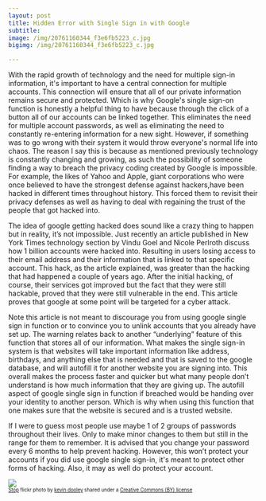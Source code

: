 ```yaml
---
layout: post
title: Hidden Error with Single Sign in with Google
subtitle:
image: /img/20761160344_f3e6fb5223_c.jpg
bigimg: /img/20761160344_f3e6fb5223_c.jpg

---
```

With the rapid growth of technology and the need for multiple sign-in information, it's important to have a central connection for multiple accounts. This connection will ensure that all of our private information remains secure and protected. Which is why Google's single sign-on function is honestly a helpful thing to have because through the click of a button all of our accounts can be linked together. This eliminates the need for multiple account passwords, as well as eliminating the need to constantly re-entering information for a new sight. However, if something was to go wrong with their system it would throw everyone's normal life into chaos. The reason I say this is because as mentioned previously technology is constantly changing and growing, as such the possibility of someone finding a way to breach the privacy coding created by Google is impossible. For example, the likes of Yahoo and Apple, giant corporations who were once believed to have the strongest defense against hackers,have been hacked in different times throughout history. This forced them to revisit their privacy defenses as well as having to deal with regaining the trust of the people that got hacked into.

The idea of google getting hacked does sound like a crazy thing to happen but in reality, it’s not impossible. Just recently an article published in New York Times technology section by Vindu Goel and Nicole Perlroth discuss how 1 billion accounts were hacked into. Resulting in users losing access to their email address and their information that is linked to that specific account. This hack, as the article explained, was greater than the hacking that had happened a couple of years ago. After the initial hacking, of course, their services got improved but the fact that they were still hackable, proved that they were still vulnerable in the end. This article proves that google at some point will be targeted for a cyber attack.     

Note this article is not meant to discourage you from using google single sign in function or to convince you to unlink accounts that you already have set up. The warning relates back to another “underlying” feature of this function that stores all of our information. What makes the single sign-in system is that websites will take important information like address, birthdays, and anything else that is needed and that is saved to the google database, and will autofill it for another website you are signing into. This overall makes the process faster and quicker but what many people don’t understand is how much information that they are giving up. The autofill aspect of google single sign in function if breached would be handing over your identity to another person. Which is why when using this function that one makes sure that the website is secured and is a trusted website.

If I were to guess most people use maybe 1 of 2  groups of passwords throughout their lives. Only to make minor changes to them but still in the range for them to remember. It is advised that you change your password every 6 months to help prevent hacking. However, this won’t protect your accounts if you did use google single sign-in, it's meant to protect other forms of hacking. Also, it may as well do protect your account.



<small> <a title="Stop" href="https://flickr.com/photos/pagedooley/20761160344"><img src="https://farm6.static.flickr.com/5618/20761160344_f3e6fb5223.jpg" /></a><br /><small><a title="Stop" href="https://flickr.com/photos/pagedooley/20761160344">Stop</a> flickr photo by <a href="https://flickr.com/people/pagedooley">kevin dooley</a> shared under a <a href="https://creativecommons.org/licenses/by/2.0/">Creative Commons (BY) license</a> </small>
